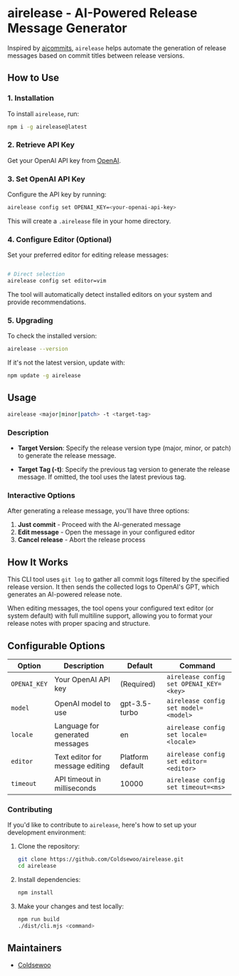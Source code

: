 # airelease - AI-Powered Release Message Generator

Inspired by [aicommits](https://github.com/Nutlope/aicommits), `airelease` helps automate the generation of release messages based on commit titles between release versions.

## How to Use

### 1. Installation

To install `airelease`, run:

```bash
npm i -g airelease@latest
```

### 2. Retrieve API Key

Get your OpenAI API key from [OpenAI](https://platform.openai.com/account/api-keys).

### 3. Set OpenAI API Key

Configure the API key by running:

```bash
airelease config set OPENAI_KEY=<your-openai-api-key>
```

This will create a `.airelease` file in your home directory.

### 4. Configure Editor (Optional)

Set your preferred editor for editing release messages:

```bash

# Direct selection
airelease config set editor=vim

```

The tool will automatically detect installed editors on your system and provide recommendations.

### 5. Upgrading

To check the installed version:

```bash
airelease --version
```

If it's not the latest version, update with:

```bash
npm update -g airelease
```

## Usage

```bash
airelease <major|minor|patch> -t <target-tag>
```

### Description

- **Target Version**: Specify the release version type (major, minor, or patch) to generate the release message.

- **Target Tag (-t)**: Specify the previous tag version to generate the release message. If omitted, the tool uses the latest previous tag.

### Interactive Options

After generating a release message, you'll have three options:

1. **Just commit** - Proceed with the AI-generated message
2. **Edit message** - Open the message in your configured editor
3. **Cancel release** - Abort the release process

## How It Works

This CLI tool uses `git log` to gather all commit logs filtered by the specified release version. It then sends the collected logs to OpenAI's GPT, which generates an AI-powered release note.

When editing messages, the tool opens your configured text editor (or system default) with full multiline support, allowing you to format your release notes with proper spacing and structure.

## Configurable Options

| Option       | Description                     | Default          | Command                                 |
| ------------ | ------------------------------- | ---------------- | --------------------------------------- |
| `OPENAI_KEY` | Your OpenAI API key             | (Required)       | `airelease config set OPENAI_KEY=<key>` |
| `model`      | OpenAI model to use             | gpt-3.5-turbo    | `airelease config set model=<model>`    |
| `locale`     | Language for generated messages | en               | `airelease config set locale=<locale>`  |
| `editor`     | Text editor for message editing | Platform default | `airelease config set editor=<editor>`  |
| `timeout`    | API timeout in milliseconds     | 10000            | `airelease config set timeout=<ms>`     |


### Contributing

If you'd like to contribute to `airelease`, here's how to set up your development environment:

1. Clone the repository:
   ```bash
   git clone https://github.com/Coldsewoo/airelease.git
   cd airelease
   ```

2. Install dependencies:
   ```bash
   npm install
   ```

3. Make your changes and test locally:
   ```bash
   npm run build
   ./dist/cli.mjs <command>
   ```



## Maintainers

- [Coldsewoo](https://github.com/Coldsewoo)
